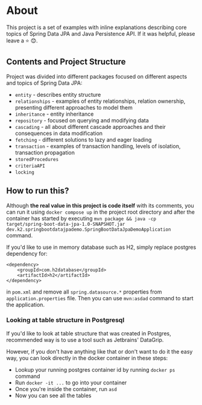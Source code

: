 # About

This project is a set of examples with inline explanations
describing core topics of Spring Data JPA and Java Persistence API. If it was helpful, please leave a :star: :blush:.

## Contents and Project Structure

Project was divided into different packages focused on different 
aspects and topics of Spring Data JPA:

- `entity` - describes entity structure 
- `relationships` - examples of entity relationships,
relation ownership, presenting different approaches to model them
- `inheritance` - entity inheritance
- `repository` - focused on querying and modifying data
- `cascading` - all about different cascade approaches 
and their consequences in data modification
- `fetching` - different solutions to lazy and eager loading
- `transaction` - examples of transaction handling, levels of isolation, transaction propagation
- `storedProcedures`
- `criteriaAPI`
- `locking`

## How to run this?

Although **the real value in this project is code itself** with its comments,
you can run it using `docker compose up` in the project root directory and
after the container has started by executing `mvn package && java -cp target/spring-boot-data-jpa-1.0-SNAPSHOT.jar dev.k2.springbootdatajpademo.SpringBootDataJpaDemoApplication` command.

If you'd like to use in memory database such as H2, simply replace
postgres dependency for:

```
<dependency>
    <groupId>com.h2database</groupId>
    <artifactId>h2</artifactId>
</dependency>
```
in `pom.xml` and remove all `spring.datasource.*` properties from
`application.properties` file. Then you can use `mvn:asdad` command to start the application.

### Looking at table structure in Postgresql

If you'd like to look at table structure that was created in Postgres,
 recommended way is to use a tool such as Jetbrains' DataGrip.

However, if you don't have anything like that or don't want to do it the easy way,
you can look directly in the docker container in these steps:
- Lookup your running postgres container id by running `docker ps` command
- Run `docker -it ...` to go into your container
- Once you're inside the container, run `asd`
- Now you can see all the tables